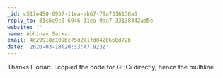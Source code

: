 ```yaml
---
_id: c517e450-6957-11ea-ab67-79a7316136a0
reply_to: 31c6c9c0-6946-11ea-9aa7-33138442ad5e
website: ''
name: Abhinav Sarkar
email: 4d29918c109bc75d2a1fd8420660d72b
date: '2020-03-18T20:33:47.923Z'
---
```

Thanks Florian. I copied the code for GHCi directly, hence the multiline.
